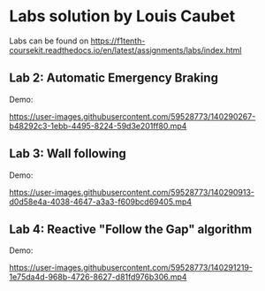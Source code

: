 # Labs solution by Louis Caubet

Labs can be found on https://f1tenth-coursekit.readthedocs.io/en/latest/assignments/labs/index.html

## Lab 2: Automatic Emergency Braking

Demo:

https://user-images.githubusercontent.com/59528773/140290267-b48292c3-1ebb-4495-8224-59d3e201ff80.mp4


## Lab 3: Wall following

Demo:

https://user-images.githubusercontent.com/59528773/140290913-d0d58e4a-4038-4647-a3a3-f609bcd69405.mp4




## Lab 4: Reactive "Follow the Gap" algorithm

Demo:

https://user-images.githubusercontent.com/59528773/140291219-1e75da4d-968b-4726-8627-d81fd976b306.mp4

